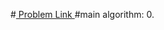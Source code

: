 #<a href='https://www.hackerrank.com/contests/projecteuler/challenges/euler008/problem'> Problem Link </a>
#main algorithm: 
    0. 